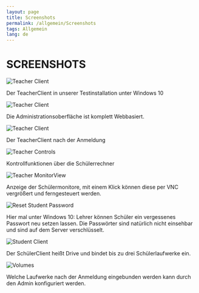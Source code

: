 ```yaml
---
layout: page
title: Screenshots
permalink: /allgemein/Screenshots
tags: Allgemein
lang: de
---
```


# **SCREEN**SHOTS

![Teacher Client]({{baseurl}}/assets/images/ScreenTeacherWin10.png)

Der TeacherClient in unserer Testinstallation unter Windows 10

![Teacher Client]({{baseurl}}/assets/images/ScreenAdminProfil2.png)

Die Administrationsoberfläche ist komplett Webbasiert.

![Teacher Client]({{baseurl}}/assets/images/ScreenTeacher.png)

Der TeacherClient nach der Anmeldung

![Teacher Controls]({{baseurl}}/assets/images/ScreenControl.png)

Kontrollfunktionen über die Schülerrechner

![Teacher MonitorView]({{baseurl}}/assets/images/ScreenMonitor.png)

Anzeige der Schülermonitore, mit einem Klick können diese per VNC vergrößert und ferngesteuert werden.

![Reset Student Password]({{baseurl}}/assets/images/RSPForm.png)

Hier mal unter Windows 10: Lehrer können Schüler ein vergessenes Passwort neu setzen lassen. Die Passwörter sind natürlich nicht einsehbar und sind auf dem Server verschlüsselt.

![Student Client]({{baseurl}}/assets/images/ScreenDrive.png)

Der SchülerClient heißt Drive und bindet bis zu drei Schülerlaufwerke ein.

![Volumes]({{baseurl}}/assets/images/ScreenVolumes.png)

Welche Laufwerke nach der Anmeldung eingebunden werden kann durch den Admin konfiguriert werden.
